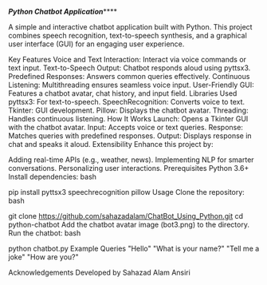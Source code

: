 ***********Python Chatbot Application***************

A simple and interactive chatbot application built with Python. This project combines speech recognition, text-to-speech synthesis, and a graphical user interface (GUI) for an engaging user experience.

Key Features
Voice and Text Interaction: Interact via voice commands or text input.
Text-to-Speech Output: Chatbot responds aloud using pyttsx3.
Predefined Responses: Answers common queries effectively.
Continuous Listening: Multithreading ensures seamless voice input.
User-Friendly GUI: Features a chatbot avatar, chat history, and input field.
Libraries Used
pyttsx3: For text-to-speech.
SpeechRecognition: Converts voice to text.
Tkinter: GUI development.
Pillow: Displays the chatbot avatar.
Threading: Handles continuous listening.
How It Works
Launch: Opens a Tkinter GUI with the chatbot avatar.
Input: Accepts voice or text queries.
Response: Matches queries with predefined responses.
Output: Displays response in chat and speaks it aloud.
Extensibility
Enhance this project by:

Adding real-time APIs (e.g., weather, news).
Implementing NLP for smarter conversations.
Personalizing user interactions.
Prerequisites
Python 3.6+
Install dependencies:
bash

pip install pyttsx3 speechrecognition pillow
Usage
Clone the repository:
bash

git clone https://github.com/sahazadalam/ChatBot_Using_Python.git
cd python-chatbot
Add the chatbot avatar image (bot3.png) to the directory.
Run the chatbot:
bash

python chatbot.py
Example Queries
"Hello"
"What is your name?"
"Tell me a joke"
"How are you?"

Acknowledgements
Developed by Sahazad Alam Ansiri

